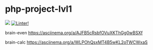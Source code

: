 # php-project-lvl1
<a href="https://codeclimate.com/github/codeclimate/codeclimate/maintainability"><img src="https://api.codeclimate.com/v1/badges/a99a88d28ad37a79dbf6/maintainability" /></a>
[![Linter!](https://github.com/Pasechneek/php-project-lvl1/actions/workflows/MakeLint.yml/badge.svg)](https://github.com/Pasechneek/php-project-lvl1/actions/workflows/MakeLint.yml)

brain-even
https://asciinema.org/a/AJFB5cRsbfOVuXKThGg0wBSXf

brain-calc
https://asciinema.org/a/WLPOhQsxMT4B5wKL2oTWCWxaS